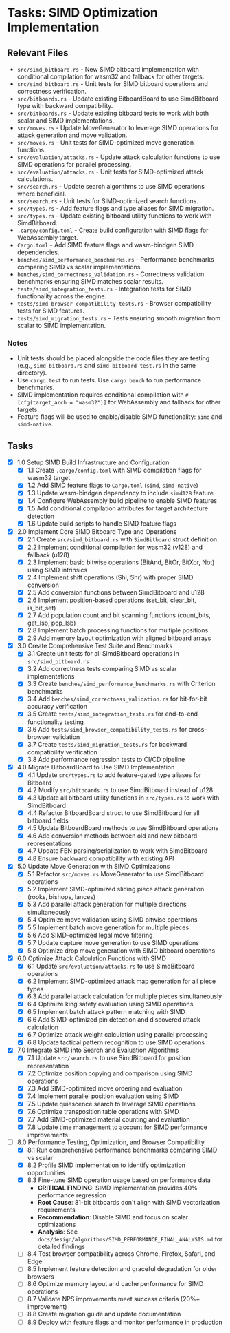 # Tasks: SIMD Optimization Implementation

## Relevant Files

- `src/simd_bitboard.rs` - New SIMD bitboard implementation with conditional compilation for wasm32 and fallback for other targets.
- `src/simd_bitboard.rs` - Unit tests for SIMD bitboard operations and correctness verification.
- `src/bitboards.rs` - Update existing BitboardBoard to use SimdBitboard type with backward compatibility.
- `src/bitboards.rs` - Update existing bitboard tests to work with both scalar and SIMD implementations.
- `src/moves.rs` - Update MoveGenerator to leverage SIMD operations for attack generation and move validation.
- `src/moves.rs` - Unit tests for SIMD-optimized move generation functions.
- `src/evaluation/attacks.rs` - Update attack calculation functions to use SIMD operations for parallel processing.
- `src/evaluation/attacks.rs` - Unit tests for SIMD-optimized attack calculations.
- `src/search.rs` - Update search algorithms to use SIMD operations where beneficial.
- `src/search.rs` - Unit tests for SIMD-optimized search functions.
- `src/types.rs` - Add feature flags and type aliases for SIMD migration.
- `src/types.rs` - Update existing bitboard utility functions to work with SimdBitboard.
- `.cargo/config.toml` - Create build configuration with SIMD flags for WebAssembly target.
- `Cargo.toml` - Add SIMD feature flags and wasm-bindgen SIMD dependencies.
- `benches/simd_performance_benchmarks.rs` - Performance benchmarks comparing SIMD vs scalar implementations.
- `benches/simd_correctness_validation.rs` - Correctness validation benchmarks ensuring SIMD matches scalar results.
- `tests/simd_integration_tests.rs` - Integration tests for SIMD functionality across the engine.
- `tests/simd_browser_compatibility_tests.rs` - Browser compatibility tests for SIMD features.
- `tests/simd_migration_tests.rs` - Tests ensuring smooth migration from scalar to SIMD implementation.

### Notes

- Unit tests should be placed alongside the code files they are testing (e.g., `simd_bitboard.rs` and `simd_bitboard_test.rs` in the same directory).
- Use `cargo test` to run tests. Use `cargo bench` to run performance benchmarks.
- SIMD implementation requires conditional compilation with `#[cfg(target_arch = "wasm32")]` for WebAssembly and fallback for other targets.
- Feature flags will be used to enable/disable SIMD functionality: `simd` and `simd-native`.

## Tasks

- [x] 1.0 Setup SIMD Build Infrastructure and Configuration
  - [x] 1.1 Create `.cargo/config.toml` with SIMD compilation flags for wasm32 target
  - [x] 1.2 Add SIMD feature flags to `Cargo.toml` (`simd`, `simd-native`)
  - [x] 1.3 Update wasm-bindgen dependency to include `simd128` feature
  - [x] 1.4 Configure WebAssembly build pipeline to enable SIMD features
  - [x] 1.5 Add conditional compilation attributes for target architecture detection
  - [x] 1.6 Update build scripts to handle SIMD feature flags

- [x] 2.0 Implement Core SIMD Bitboard Type and Operations
  - [x] 2.1 Create `src/simd_bitboard.rs` with `SimdBitboard` struct definition
  - [x] 2.2 Implement conditional compilation for wasm32 (v128) and fallback (u128)
  - [x] 2.3 Implement basic bitwise operations (BitAnd, BitOr, BitXor, Not) using SIMD intrinsics
  - [x] 2.4 Implement shift operations (Shl, Shr) with proper SIMD conversion
  - [x] 2.5 Add conversion functions between SimdBitboard and u128
  - [x] 2.6 Implement position-based operations (set_bit, clear_bit, is_bit_set)
  - [x] 2.7 Add population count and bit scanning functions (count_bits, get_lsb, pop_lsb)
  - [x] 2.8 Implement batch processing functions for multiple positions
  - [x] 2.9 Add memory layout optimization with aligned bitboard arrays

- [x] 3.0 Create Comprehensive Test Suite and Benchmarks
  - [x] 3.1 Create unit tests for all SimdBitboard operations in `src/simd_bitboard.rs`
  - [x] 3.2 Add correctness tests comparing SIMD vs scalar implementations
  - [x] 3.3 Create `benches/simd_performance_benchmarks.rs` with Criterion benchmarks
  - [x] 3.4 Add `benches/simd_correctness_validation.rs` for bit-for-bit accuracy verification
  - [x] 3.5 Create `tests/simd_integration_tests.rs` for end-to-end functionality testing
  - [x] 3.6 Add `tests/simd_browser_compatibility_tests.rs` for cross-browser validation
  - [x] 3.7 Create `tests/simd_migration_tests.rs` for backward compatibility verification
  - [x] 3.8 Add performance regression tests to CI/CD pipeline

- [x] 4.0 Migrate BitboardBoard to Use SIMD Implementation
  - [x] 4.1 Update `src/types.rs` to add feature-gated type aliases for Bitboard
  - [x] 4.2 Modify `src/bitboards.rs` to use SimdBitboard instead of u128
  - [x] 4.3 Update all bitboard utility functions in `src/types.rs` to work with SimdBitboard
  - [x] 4.4 Refactor BitboardBoard struct to use SimdBitboard for all bitboard fields
  - [x] 4.5 Update BitboardBoard methods to use SimdBitboard operations
  - [x] 4.6 Add conversion methods between old and new bitboard representations
  - [x] 4.7 Update FEN parsing/serialization to work with SimdBitboard
  - [x] 4.8 Ensure backward compatibility with existing API

- [x] 5.0 Update Move Generation with SIMD Optimizations
  - [x] 5.1 Refactor `src/moves.rs` MoveGenerator to use SimdBitboard operations
  - [x] 5.2 Implement SIMD-optimized sliding piece attack generation (rooks, bishops, lances)
  - [x] 5.3 Add parallel attack generation for multiple directions simultaneously
  - [x] 5.4 Optimize move validation using SIMD bitwise operations
  - [x] 5.5 Implement batch move generation for multiple pieces
  - [x] 5.6 Add SIMD-optimized legal move filtering
  - [x] 5.7 Update capture move generation to use SIMD operations
  - [x] 5.8 Optimize drop move generation with SIMD bitboard operations

- [x] 6.0 Optimize Attack Calculation Functions with SIMD
  - [x] 6.1 Update `src/evaluation/attacks.rs` to use SimdBitboard operations
  - [x] 6.2 Implement SIMD-optimized attack map generation for all piece types
  - [x] 6.3 Add parallel attack calculation for multiple pieces simultaneously
  - [x] 6.4 Optimize king safety evaluation using SIMD operations
  - [x] 6.5 Implement batch attack pattern matching with SIMD
  - [x] 6.6 Add SIMD-optimized pin detection and discovered attack calculation
  - [x] 6.7 Optimize attack weight calculation using parallel processing
  - [x] 6.8 Update tactical pattern recognition to use SIMD operations

- [x] 7.0 Integrate SIMD into Search and Evaluation Algorithms
  - [x] 7.1 Update `src/search.rs` to use SimdBitboard for position representation
  - [x] 7.2 Optimize position copying and comparison using SIMD operations
  - [x] 7.3 Add SIMD-optimized move ordering and evaluation
  - [x] 7.4 Implement parallel position evaluation using SIMD
  - [x] 7.5 Update quiescence search to leverage SIMD operations
  - [x] 7.6 Optimize transposition table operations with SIMD
  - [x] 7.7 Add SIMD-optimized material counting and evaluation
  - [x] 7.8 Update time management to account for SIMD performance improvements

- [ ] 8.0 Performance Testing, Optimization, and Browser Compatibility
  - [x] 8.1 Run comprehensive performance benchmarks comparing SIMD vs scalar
  - [x] 8.2 Profile SIMD implementation to identify optimization opportunities
  - [x] 8.3 Fine-tune SIMD operation usage based on performance data
    - **CRITICAL FINDING**: SIMD implementation provides 40% performance regression
    - **Root Cause**: 81-bit bitboards don't align with SIMD vectorization requirements
    - **Recommendation**: Disable SIMD and focus on scalar optimizations
    - **Analysis**: See `docs/design/algorithms/SIMD_PERFORMANCE_FINAL_ANALYSIS.md` for detailed findings
  - [ ] 8.4 Test browser compatibility across Chrome, Firefox, Safari, and Edge
  - [ ] 8.5 Implement feature detection and graceful degradation for older browsers
  - [ ] 8.6 Optimize memory layout and cache performance for SIMD operations
  - [ ] 8.7 Validate NPS improvements meet success criteria (20%+ improvement)
  - [ ] 8.8 Create migration guide and update documentation
  - [ ] 8.9 Deploy with feature flags and monitor performance in production
